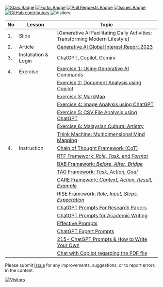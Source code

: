 <a href="https://github.com/michaeltlp/gen_ai/stargazers"><img src="https://img.shields.io/github/stars/michaeltlp/gen_ai" alt="Stars Badge"/></a>
<a href="https://github.com/michaeltlp/gen_ai/network/members"><img src="https://img.shields.io/github/forks/michaeltlp/gen_ai" alt="Forks Badge"/></a>
<a href="https://github.com/michaeltlp/gen_ai"><img src="https://img.shields.io/github/issues-pr/michaeltlp/gen_ai" alt="Pull Requests Badge"/></a>
<a href="https://github.com/michaeltlp/gen_ai/issues"><img src="https://img.shields.io/github/issues/michaeltlp/gen_ai" alt="Issues Badge"/></a>
<a href="https://github.com/michaeltlp/gen_ai/graphs/contributors"><img alt="GitHub contributors" src="https://img.shields.io/github/contributors/michaeltlp/gen_ai?color=2b9348"></a>
![Visitors](https://api.visitorbadge.io/api/visitors?path=https%3A%2F%2Fgithub.com%2Fmichaeltlp%2Fgen_ai&labelColor=%23d9e3f0&countColor=%23697689&style=flat)


| No | Lesson | Topic |
|----|--------|-------|
| 1. | Slide | [Generative AI Facilitating Daily Activities: Transforming Modern Lifestyle]|
| 2. | Article | [Generative AI Global Interest Report 2023](https://www.electronicshub.org/generative-ai-global-interest-report-2023/) |
| 3. | Installation & Login | [ChatGPT, Copilot, Gemini](material/installation.md) |
| 4. | Exercise | [Exercise 1: Using Generative AI Commands](material/function.md) |
|    |        | [Exercise 2: Document Analysis using Copilot](material/document_copilot.md) |
|    |        | [Exercise 3: MarkMap](../materials/pimpin/markmap.md) |
|    |        | [Exercise 4: Image Analysis using ChatGPT](../materials/untw/dokumen_untw.md) |
|    |        | [Exercise 5: CSV File Analysis using ChatGPT](../materials/untw/dokumen_chatgpt.md) |
|    |        | [Exercise 6: Malaysian Cultural Artistry](https://github.com/drshahizan/Generative-AI-Playground/blob/main/materials/drawing.md) |
|    |        | [Think Machine: Multidimensional Mind Mapping](https://thinkmachine.com/) |
| 4. | Instruction | [Chain of Thought Framework (CoT)](../materials/gen_frame/1cot.md) |
|    |             | [RTF Framework: _Role_, _Task_, and _Format_](../materials/gen_frame/2rtf.md) |
|    |             | [BAB Framework: _Before_, _After_, _Bridge_](../materials/gen_frame/3bab.md) |
|    |             | [TAG Framework: _Task, Action, Goal_](../materials/gen_frame/4tag.md) |
|    |             | [CARE Framework: _Context, Action, Result, Example_](../materials/gen_frame/5care.md) |
|    |             | [RISE Framework: _Role, Input, Steps, Expectation_](../materials/gen_frame/6rise.md) |
|    |             | [ChatGPT Prompts For Research Papers](https://github.com/drshahizan/Generative-AI-Playground/blob/main/materials/prompt_research.md) |
|    |             | [ChatGPT Prompts for Academic Writing](https://github.com/drshahizan/Generative-AI-Playground/blob/main/materials/prompt_academic.md) |
|    |             | [Effective Prompts](https://drshahizan.gitbook.io/copywriting-chatgpt/prompts/effective-prompts) |
|    |             | [ChatGPT Expert Prompts](https://github.com/drshahizan/Generative-AI-Playground/blob/main/materials/prompt.md) |
|    |             | [215+ ChatGPT Prompts & How to Write Your Own](https://writesonic.com/blog/chatgpt-prompts) |
|    |             | [Chat with Copilot regarding the PDF file](https://github.com/drshahizan/Generative-AI-Playground/blob/main/materials/copilot.md) |

Please submit [Issue](https://github.com/michaeltlp/gen_ai/issues) for any improvements, suggestions, or to report errors in the content.

[![Visitors](https://api.visitorbadge.io/api/visitors?path=https%3A%2F%2Fgithub.com%2Fmichaeltlp&countColor=%23263759)](https://visitorbadge.io/status?path=https%3A%2F%2Fgithub.com%2Fmichaeltlp)
